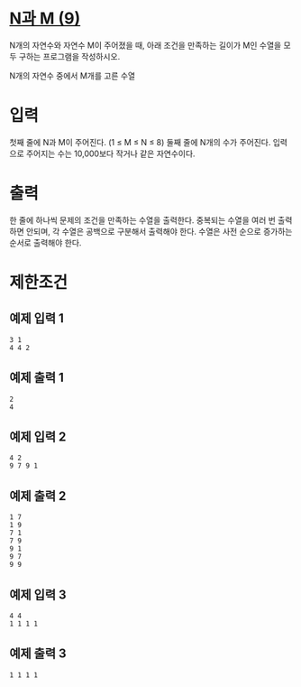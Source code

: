 # [N과 M (9)](https://www.acmicpc.net/problem/15663)

N개의 자연수와 자연수 M이 주어졌을 때, 아래 조건을 만족하는 길이가 M인 수열을 모두 구하는 프로그램을 작성하시오.

N개의 자연수 중에서 M개를 고른 수열

# 입력


첫째 줄에 N과 M이 주어진다. (1 ≤ M ≤ N ≤ 8)
둘째 줄에 N개의 수가 주어진다. 입력으로 주어지는 수는 10,000보다 작거나 같은 자연수이다.

# 출력


한 줄에 하나씩 문제의 조건을 만족하는 수열을 출력한다. 중복되는 수열을 여러 번 출력하면 안되며, 각 수열은 공백으로 구분해서 출력해야 한다.
수열은 사전 순으로 증가하는 순서로 출력해야 한다.

# 제한조건



## 예제 입력 1

```
3 1
4 4 2
```

## 예제 출력 1

```
2
4
```

## 예제 입력 2

```
4 2
9 7 9 1
```

## 예제 출력 2

```
1 7
1 9
7 1
7 9
9 1
9 7
9 9
```

## 예제 입력 3

```
4 4
1 1 1 1
```

## 예제 출력 3

```
1 1 1 1
```

